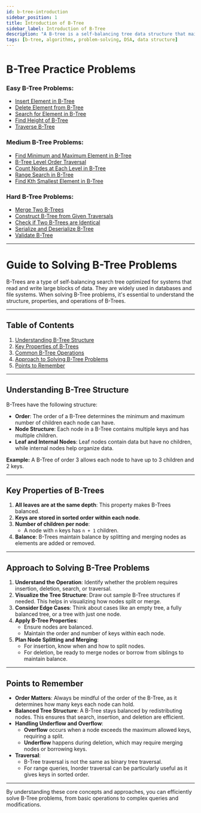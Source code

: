 ```yaml
---
id: b-tree-introduction
sidebar_position: 1
title: Introduction of B-Tree
sidebar_label: Introduction of B-Tree
description: "A B-tree is a self-balancing tree data structure that maintains sorted data for efficient insertion, deletion, and search operations."
tags: [b-tree, algorithms, problem-solving, DSA, data structure]
---
```


# B-Tree Practice Problems

### Easy B-Tree Problems:

- [Insert Element in B-Tree](https://practice.geeksforgeeks.org/problems/insert-a-node-in-a-b-tree/1)
- [Delete Element from B-Tree](https://practice.geeksforgeeks.org/problems/deletion-in-a-b-tree/1)
- [Search for Element in B-Tree](https://practice.geeksforgeeks.org/problems/search-a-node-in-b-tree/1)
- [Find Height of B-Tree](https://practice.geeksforgeeks.org/problems/height-of-a-b-tree/1)
- [Traverse B-Tree](https://practice.geeksforgeeks.org/problems/traversals-in-a-b-tree/1)

### Medium B-Tree Problems:

- [Find Minimum and Maximum Element in B-Tree](https://practice.geeksforgeeks.org/problems/minimum-and-maximum-element-in-a-b-tree/1)
- [B-Tree Level Order Traversal](https://practice.geeksforgeeks.org/problems/level-order-traversal-in-b-tree/1)
- [Count Nodes at Each Level in B-Tree](https://practice.geeksforgeeks.org/problems/count-nodes-at-each-level-in-b-tree/1)
- [Range Search in B-Tree](https://practice.geeksforgeeks.org/problems/range-search-in-b-tree/1)
- [Find Kth Smallest Element in B-Tree](https://practice.geeksforgeeks.org/problems/kth-smallest-element-in-b-tree/1)

### Hard B-Tree Problems:

- [Merge Two B-Trees](https://practice.geeksforgeeks.org/problems/merge-two-b-trees/1)
- [Construct B-Tree from Given Traversals](https://practice.geeksforgeeks.org/problems/construct-a-b-tree-from-given-traversals/1)
- [Check if Two B-Trees are Identical](https://practice.geeksforgeeks.org/problems/check-if-two-b-trees-are-identical/1)
- [Serialize and Deserialize B-Tree](https://practice.geeksforgeeks.org/problems/serialize-and-deserialize-b-tree/1)
- [Validate B-Tree](https://practice.geeksforgeeks.org/problems/validate-a-b-tree/1)

---
# Guide to Solving B-Tree Problems

B-Trees are a type of self-balancing search tree optimized for systems that read and write large blocks of data. They are widely used in databases and file systems. When solving B-Tree problems, it's essential to understand the structure, properties, and operations of B-Trees.

---

## Table of Contents
1. [Understanding B-Tree Structure](#understanding-b-tree-structure)
2. [Key Properties of B-Trees](#key-properties-of-b-trees)
3. [Common B-Tree Operations](#common-b-tree-operations)
4. [Approach to Solving B-Tree Problems](#approach-to-solving-b-tree-problems)
5. [Points to Remember](#points-to-remember)

---

## Understanding B-Tree Structure

B-Trees have the following structure:
- **Order**: The order of a B-Tree determines the minimum and maximum number of children each node can have.
- **Node Structure**: Each node in a B-Tree contains multiple keys and has multiple children.
- **Leaf and Internal Nodes**: Leaf nodes contain data but have no children, while internal nodes help organize data.

**Example:** A B-Tree of order 3 allows each node to have up to 3 children and 2 keys.

---

## Key Properties of B-Trees

1. **All leaves are at the same depth**: This property makes B-Trees balanced.
2. **Keys are stored in sorted order within each node**.
3. **Number of children per node**:
   - A node with `n` keys has `n + 1` children.
4. **Balance**: B-Trees maintain balance by splitting and merging nodes as elements are added or removed.
 
---

## Approach to Solving B-Tree Problems

1. **Understand the Operation**: Identify whether the problem requires insertion, deletion, search, or traversal.
2. **Visualize the Tree Structure**: Draw out sample B-Tree structures if needed. This helps in visualizing how nodes split or merge.
3. **Consider Edge Cases**: Think about cases like an empty tree, a fully balanced tree, or a tree with just one node.
4. **Apply B-Tree Properties**:
   - Ensure nodes are balanced.
   - Maintain the order and number of keys within each node.
5. **Plan Node Splitting and Merging**:
   - For insertion, know when and how to split nodes.
   - For deletion, be ready to merge nodes or borrow from siblings to maintain balance.

---

## Points to Remember

- **Order Matters**: Always be mindful of the order of the B-Tree, as it determines how many keys each node can hold.
- **Balanced Tree Structure**: A B-Tree stays balanced by redistributing nodes. This ensures that search, insertion, and deletion are efficient.
- **Handling Underflow and Overflow**:
  - **Overflow** occurs when a node exceeds the maximum allowed keys, requiring a split.
  - **Underflow** happens during deletion, which may require merging nodes or borrowing keys.
- **Traversal**:
  - B-Tree traversal is not the same as binary tree traversal.
  - For range queries, Inorder traversal can be particularly useful as it gives keys in sorted order.

---

By understanding these core concepts and approaches, you can efficiently solve B-Tree problems, from basic operations to complex queries and modifications.
